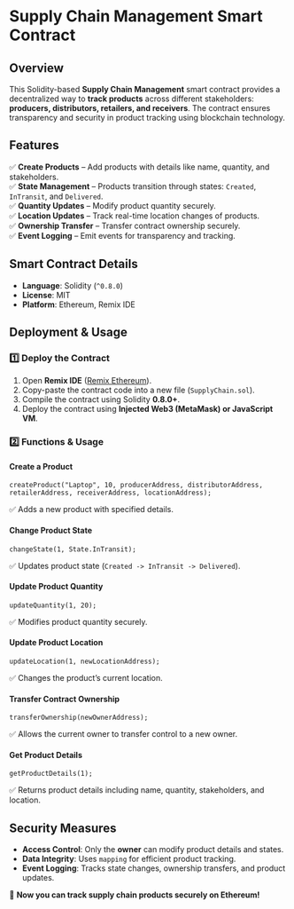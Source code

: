 # Supply Chain Management Smart Contract

## Overview
This Solidity-based **Supply Chain Management** smart contract provides a decentralized way to **track products** across different stakeholders: **producers, distributors, retailers, and receivers**. The contract ensures transparency and security in product tracking using blockchain technology.

## Features
✅ **Create Products** – Add products with details like name, quantity, and stakeholders.  
✅ **State Management** – Products transition through states: `Created`, `InTransit`, and `Delivered`.  
✅ **Quantity Updates** – Modify product quantity securely.  
✅ **Location Updates** – Track real-time location changes of products.  
✅ **Ownership Transfer** – Transfer contract ownership securely.  
✅ **Event Logging** – Emit events for transparency and tracking.  

## Smart Contract Details
- **Language**: Solidity (`^0.8.0`)  
- **License**: MIT  
- **Platform**: Ethereum, Remix IDE  

## Deployment & Usage

### 1️⃣ Deploy the Contract
1. Open **Remix IDE** ([Remix Ethereum](https://remix.ethereum.org/)).
2. Copy-paste the contract code into a new file (`SupplyChain.sol`).
3. Compile the contract using Solidity **0.8.0+**.
4. Deploy the contract using **Injected Web3 (MetaMask) or JavaScript VM**.

### 2️⃣ Functions & Usage

#### **Create a Product**
```solidity
createProduct("Laptop", 10, producerAddress, distributorAddress, retailerAddress, receiverAddress, locationAddress);
```
✅ Adds a new product with specified details.  

#### **Change Product State**
```solidity
changeState(1, State.InTransit);
```
✅ Updates product state (`Created -> InTransit -> Delivered`).  

#### **Update Product Quantity**
```solidity
updateQuantity(1, 20);
```
✅ Modifies product quantity securely.  

#### **Update Product Location**
```solidity
updateLocation(1, newLocationAddress);
```
✅ Changes the product’s current location.  

#### **Transfer Contract Ownership**
```solidity
transferOwnership(newOwnerAddress);
```
✅ Allows the current owner to transfer control to a new owner.  

#### **Get Product Details**
```solidity
getProductDetails(1);
```
✅ Returns product details including name, quantity, stakeholders, and location.  

## Security Measures
- **Access Control**: Only the **owner** can modify product details and states.
- **Data Integrity**: Uses `mapping` for efficient product tracking.
- **Event Logging**: Tracks state changes, ownership transfers, and product updates.

🚀 **Now you can track supply chain products securely on Ethereum!**

